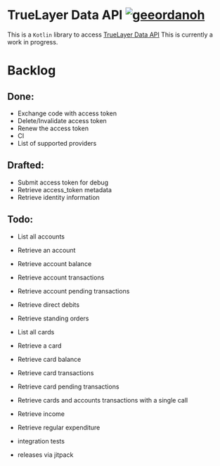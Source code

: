 # TrueLayer Data API [![geeordanoh](https://circleci.com/gh/geeordanoh/truelayer-data-client.svg?style=svg)](https://app.circleci.com/pipelines/github/geeordanoh/truelayer-data-client)
This is a `Kotlin` library to access [TrueLayer Data API](https://truelayer.com/data-api/) 
This is currently a work in progress.

# Backlog
## Done:
- Exchange code with access token
- Delete/Invalidate access token
- Renew the access token
- CI
- List of supported providers
## Drafted:
- Submit access token for debug
- Retrieve access_token metadata
- Retrieve identity information
## Todo:
- List all accounts
- Retrieve an account
- Retrieve account balance
- Retrieve account transactions
- Retrieve account pending transactions
- Retrieve direct debits
- Retrieve standing orders
- List all cards
- Retrieve a card
- Retrieve card balance
- Retrieve card transactions
- Retrieve card pending transactions
- Retrieve cards and accounts transactions with a single call
- Retrieve income
- Retrieve regular expenditure

- integration tests
- releases via jitpack

